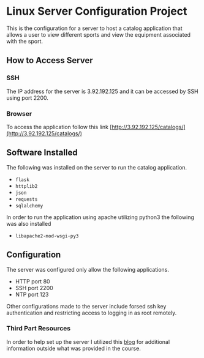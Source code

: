 # Linux Server Configuration Project

This is the configuration for a server to host a catalog application that allows a user to view different sports and view the equipment associated with the sport.

## How to Access Server

### SSH

The IP address for the server is 3.92.192.125 and it can be accessed by SSH using port 2200.

### Browser

To access the application follow this link [http://3.92.192.125/catalogs/](http://3.92.192.125/catalogs/)

## Software Installed

The following was installed on the server to run the catalog application.
 
* `flask`
* `httplib2`
* `json`
* `requests`
* `sqlalchemy`

In order to run the application using apache utilizing python3 the following was also installed

* `libapache2-mod-wsgi-py3`

## Configuration 

The server was configured only allow the following applications.

* HTTP port 80
* SSH port 2200
* NTP port 123

Other configurations made to the server include forsed ssh key authentication and restricting access to logging in as root remotely.

### Third Part Resources

In order to help set up the server I utilized this [blog](https://umar-yusuf.blogspot.com/2018/02/deploying-python-flask-web-app-on.html) for additional information outside what was provided in the course.

